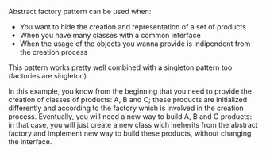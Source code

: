 Abstract factory pattern can be used when:

- You want to hide the creation and representation of a set of products
- When you have many classes with a common interface
- When the usage of the objects you wanna provide is indipendent from the creation process

This pattern works pretty well combined with a singleton pattern too (factories are singleton).

In this example, you know from the beginning that you need to provide the creation of classes of products: A, B and C; these products are initialized differently and according to the factory which is involved in the creation process.
Eventually, you will need a new way to build A, B and C products: in that case, you will just create a new class wich ineherits from the abstract factory and implement new way to build these products, without changing the interface.
